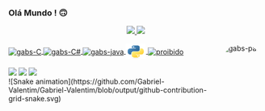 ### Olá Mundo ! 🙃

<div align="center">
  <a href="https://github.com/Gabriel-Valentim">
  <img height="180em" src="https://github-readme-stats.vercel.app/api?username=Gabriel-Valentim&show_icons=true&theme=dracula&include_all_commits=true&count_private=true"/>
  <img height="180em" src="https://github-readme-stats.vercel.app/api/top-langs/?username=Gabriel-Valentim&layout=compact&langs_count=7&theme=dracula"/>
</div>
 
  <div style="display: inline_block"><br>
  <img align="center" alt="gabs-C" height="30" width="40" src="https://cdn.jsdelivr.net/gh/devicons/devicon/icons/c/c-original.svg">
  <img align="center" alt="gabs-C#" height="30" width="40" src="https://cdn.jsdelivr.net/gh/devicons/devicon/icons/csharp/csharp-original.svg">
  <img align="center" alt="gabs-java" height="30" width="40" src="https://cdn.jsdelivr.net/gh/devicons/devicon/icons/java/java-original.svg">
  <img align="center" alt="gabs-Python" height="30" width="40" src="https://raw.githubusercontent.com/devicons/devicon/master/icons/python/python-original.svg">
  <img align="center" alt="proibido" height="30" width="30" src="https://avatars.githubusercontent.com/u/9377091?s=200&v=4">
  <img align="right" alt="gabs-pato" height="100" style="border-radius:50px;" src="https://c.tenor.com/S9BVMZq1Vq8AAAAC/duck-duck-dance.gif">
</div>
  
 
<div style="display: inline_block"><br>
  <a href="https://www.instagram.com/gabriel_vd42/" target="_blank"><img src="https://img.shields.io/badge/-Instagram-%23E4405F?style=for-the-badge&logo=instagram&logoColor=white" target="_blank"></a>
  <a href = "mailto:gabrieldeoliveira4@gmail.com"><img src="https://img.shields.io/badge/-Gmail-%23333?style=for-the-badge&logo=gmail&logoColor=white" target="_blank"></a>
  <a href="https://www.linkedin.com/in/gabriel-valentim-de-oliveira-dacie-05a3181a1/" target="_blank"><img src="https://img.shields.io/badge/-LinkedIn-%230077B5?style=for-the-badge&logo=linkedin&logoColor=white" target="_blank"></a> 
 
  
</div>
 ![Snake animation](https://github.com/Gabriel-Valentim/Gabriel-Valentim/blob/output/github-contribution-grid-snake.svg)

